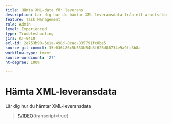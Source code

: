 ```yaml
---
title: Hämta XML-data för leverans
description: Lär dig hur du hämtar XML-leveransdata från ett arbetsflöde
feature: Task Management
role: Admin
level: Experienced
type: Troubleshooting
jira: KT-8418
exl-id: 2e753b90-5e1a-498d-8cac-835791fc8be5
source-git-commit: 35e036486c5b533b54b3f626d88734e9a9fc3b8a
workflow-type: tm+mt
source-wordcount: '27'
ht-degree: 100%

---
```


# Hämta XML-leveransdata

Lär dig hur du hämtar XML-leveransdata

>[!VIDEO](https://video.tv.adobe.com/v/335949?quality=12&learn=on){transcript=true}
